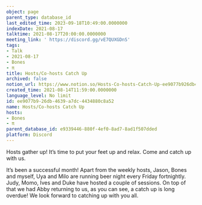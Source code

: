 ```yaml
---
object: page
parent_type: database_id
last_edited_time: 2023-09-18T10:49:00.0000000
indexDate: 2021-08-17
talktime: 2021-08-17T20:00:00.0000000
meeting_link: ' https://discord.gg/vE7QUXGDnS'
tags:
- Talk
- 2021-08-17
- Bones
- π
title: Hosts/Co-hosts Catch Up
archived: false
notion_url: https://www.notion.so/Hosts-Co-hosts-Catch-Up-ee9077b926db4639a7dc4434880c8a52
created_time: 2021-08-14T11:59:00.0000000
language_level: No limit
id: ee9077b9-26db-4639-a7dc-4434880c8a52
name: Hosts/Co-hosts Catch Up
hosts:
- Bones
- π
parent_database_id: e9339446-880f-4ef0-8ad7-8ad1f507dded
platform: Discord
---
```









Hosts gather up! It’s time to put your feet up and relax. Come and catch up with us.

It’s been a successful month! Apart from the weekly hosts, Jason, Bones and myself, Uya and Milo are running beer night every Friday fortnightly. Judy, Momo, Ives and Duke have hosted a couple of sessions. On top of that we had Abby returning to us, as you can see, a catch up is long overdue! We look forward to catching up with you all.

















